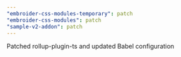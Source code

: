 ```yaml
---
"embroider-css-modules-temporary": patch
"embroider-css-modules": patch
"sample-v2-addon": patch
---
```


Patched rollup-plugin-ts and updated Babel configuration

